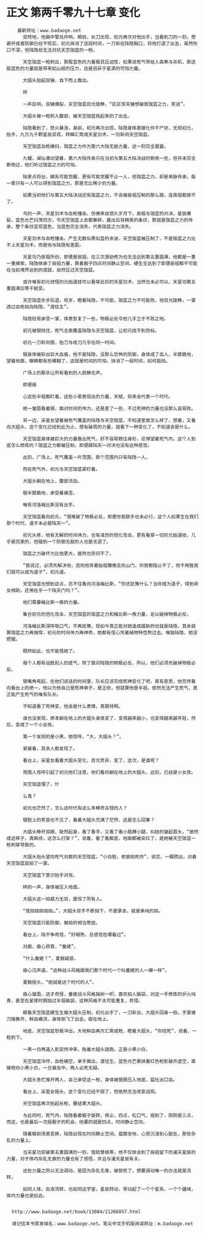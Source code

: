 # 正文 第两千零九十七章 变化
        最新网址：www.badaoge.net
          突然地，他脑中警兆炸响，眼前，长刀出现，初元再次对他出手，当看到刀的一刻，想避开或者防御已经不现实，初元抹消了这段时间，一刀斩在陆隐胸口，将他打退了出去，虽然伤口不深，但陆隐却无法对抗天空珈蓝的一枪。
      
          天空珈蓝一枪刺出，那股蓝色的力量极具压迫性，如果说死气带给人森寒与杀机，那这股蓝色的力量就是带来如山般的压力，这是迥异于星源的可怕力量。
      
          大姐头抬起双锤，自下而上轰出。
      
          砰
      
          一声巨响，双锤爆裂，天空珈蓝目光陡睁，“区区惊天锤想破我珈蓝之力，笑话”。
      
          大姐头被一枪刺入腹部，被天空珈蓝挑起来扔了出去。
      
          陆隐看到了，怒火暴涨，身前，初元再次出现，陆隐身体直接化作干尸状，无视初元，抬手，九万九千颗星辰具现，转瞬汇聚成天星剑术，一剑斩向天空珈蓝。
      
          天空珈蓝血枪横扫，珈蓝之力作为第六大陆无敌力量，这一刻完全展露。
      
          九耀，澜仙激动望着，第六大陆传承只在当初与第五大陆决战时断绝一些，但并未完全断绝过，他们听过珈蓝之力的可怕。
      
          陆家点将台，嫡系可能觉醒，更有可能觉醒不止一人，但珈蓝之力，却是单脉传承，每一辈只有一人可以得到珈蓝之力，那是无比稀少的力量。
      
          如果当初他们与第五大陆决战还有珈蓝之力，不会被辰祖压制的那么狠，连南祖都救不了。
      
          乓的一声，天星剑术与血枪撞击，仿佛来自悠久岁月下，辰祖与珈蓝的对决，星辰爆裂，蓝色光芒扫荡四方，令天空珈蓝上衣都撕碎，露出后背精美的条纹，那就是珈蓝之力的传承，整个条纹呈现蓝色，当蓝色完全消失，代表珈蓝之力消失。
      
          天星剑术与血枪撞击，产生无数似黑似蓝的余波，天空珈蓝被压制了，不是珈蓝之力比不上天星剑术，而是他与陆隐有差距。
      
          天星功乃辰祖所创，即便是辰祖，在三次源劫修为也无法达到第五重圆满，他都是一重一重摸索，陆隐继承了辰祖力量，靠着骰子四点时间静止空间，硬生生达到了即便辰祖都不可能在当前境界达到的成就，自然压过天空珈蓝。
      
          或许唯有初元领悟的元始道技可以看穿此刻的天星剑术，当然也未必可以，天星功第五重圆满后等于蜕变。
      
          天空珈蓝步步后退，咬牙，瞪着陆隐，不可能，珈蓝之力不可能败，他目光陡睁，一掌透过血枪拍向陆隐，“渡往生”。
      
          陆隐轻易承受一掌，体表恢复了一些，物极必反令他几乎立于不败之地。
      
          初元被银挡住，死气全面覆盖陆隐与天空珈蓝，让初元找不到目标。
      
          初元一刀斩向银，抬刀与收刀几乎在同一时间。
      
          银身体被斩出巨大血痕，他不是陆隐，没那么恐怖的防御，身体成了血人，半膝跪地，望着地面，眼睛都有些模糊了，这就是时间的可怕，抹消了一段时间，如何抵挡。
      
          广场上的厮杀让所有看到的人寂静无声。
      
          即便痕
      
          心这些半祖都盯着，这些小辈表现出的力量，天赋，将来会代表一个时代。
      
          绝一皱眉看着银，面对时间的伟力，还是差了一些，不过死神的力量也没那么容易败。
      
          另一边，采星女望着被死气覆盖的陆隐与天空珈蓝，不知道里面怎么样了，想着，又看向大姐头，这个变化已经到此为止，想有破局的力量，就看下一种变化了，不知道会是什么。
      
          天空珈蓝身体被巨大的力量轰出死气，好不容易稳住身形，忌惮望着死气内，这个人到底怎么修炼的？珈蓝之力都被压制，即便跟陆天一对决也没有这种感觉。
      
          此刻，广场上，死气覆盖一片范围，那个范围内只有陆隐一人。
      
          而在死气外，初元与天空珈蓝紧盯着。
      
          大姐头躺在地上，腹部流血。
      
          银半膝跪地，承受着痛苦。
      
          唯有河洛梅比斯没有出手。
      
          天空珈蓝看向初元，“很难破了物极必反，即便你我联手也未必行，这个人如果生在我们那个时代，道子未必是陆天一”。
      
          初元头疼，他有无解的时间伟力，也有凌厉的倍化攻击，更有看穿一切的元始道技，几乎是完美的，但碰到一个防御无敌的人也是无语了。
      
          珈蓝之力破坏力比他更大，居然也奈何不了。
      
          “我说过，必须先解决他，否则他背着始祖雕像走向山门，你我都阻止不了，他不用胜我们就可以成为道子”，初元道。
      
          天空珈蓝也想到这点，忍不住看向河洛梅比斯，“你还犹豫什么？当你成为道子，得到命女相助，还用在乎一个陆天门吗？”。
      
          他们需要梅比斯一族的力量。
      
          集合初元的倍化攻击，天空珈蓝的珈蓝之力和梅比斯一族力量，足以破掉物极必反。
      
          河洛梅比斯深呼吸口气，不再犹豫，现如今真正能对她造成威胁的也就是陆隐，其余就算珈蓝之力再强悍，初元的时间伟力再神奇，她都有信心凭着植物特性熬过去，唯独陆隐，她没把握。
      
          既然如此，也不能怪她了。
      
          每个人都有战胜别人的底气，除了面对陆隐的物极必反，所以，他们必须先破掉物极必反。
      
          银嘴角弯起，在他们说话的时间里，队长应该完成死神变化了吧，真有意思，他忽然看向看台上的绝一，他以为他自己是死神弟子，是正统，但就算他是半祖，依然无法产生死气，真正能产生死气的唯有队长。
      
          不知道看了死神变，他会是什么表情，真期待啊。
      
          谁也没发现，原本躺在地上的大姐头身体变了，变得越来越小，也变得越来越年轻，然后，变成了一个小女孩。
      
          第一个发现的是小黑，她惊呼，“大，大姐头？”。
      
          紧接着，其余人都发现了。
      
          看台上，采星女看着大姐头变化，目光奇异，变了，这次，是谁呢？
      
          周围人惊呼引起了初元他们注意，他们看向躺在地上的大姐头，此刻，已经是小女孩。
      
          天空珈蓝懵了，什
      
          么鬼？
      
          初元也茫然了，怎么这时代有这么多稀奇古怪的人？
      
          银脸上的笑容也不见了，看着大姐头充满了茫然，这是怎么回事？
      
          大姐头睁开双眼，陡然起身，看了看手，又看了看小胳膊小腿，纠结的皱起眉头，“居然成这样子，真麻烦，这怎么打架？”，说着，看了看脚底，地面都被染红了，是她被天空珈蓝一枪刺穿导致的。
      
          大姐头抬头望向死气对面的天空珈蓝，“小白脸，老娘拍死你”，说完，一脚跨出，对着天空珈蓝就拍了一掌。
      
          天空珈蓝下意识抬手对攻。
      
          砰的一声，身体被压入地底。
      
          大姐头这一拍威力无双，震惊了所有人。
      
          “我拍拍拍拍拍…”，大姐头双手不断拍下，不是掌击，就是单纯的拍。
      
          天空珈蓝只能防御，被拍的相当憋屈。
      
          看台上，陆不争奇怪，“好眼熟，总感觉在哪看过”。
      
          对面，痕心昂首，“童姥”。
      
          “什么童姥？”，夏戟疑惑。
      
          痕心沉声道，“这种战斗风格跟我们那个时代一个叫童姥的人一模一样”。
      
          夏戟摇头，“她就是这个时代的人”。
      
          痕心皱眉，这才奇怪，童姥战斗风格独树一帜，喜欢拍人脑袋，对这一手修炼的炉火纯青，甚至在星使时期拍过半祖脑袋，这种风格不太可能重复，奇怪。
      
          眼看天空珈蓝硬生生被大姐头压制，初元出手了，一刀斩出，大姐头回身一拍，手掌被刀锋撕开，鲜血横流，身体倒飞了出去，砸在地上。
      
          地底，天空珈蓝怒极冲出，大地鲜血再次汇聚成枪，瞪着大姐头，“你找死”，说着，一枪刺下。
      
          一黑一白两道人影突然冲来，拖着大姐头就跑，正是小黑小白。
      
          天空珈蓝冷哼，血枪横空，单手推出，渡往生，蓝色光芒裹挟着红色枪影破开虚空，直接咂向小黑小白，一旦被击中，两人必死无疑。
      
          大姐头急忙推开两人，自己承受这一枪，身体被狠狠压入地底，猛吐出口血。
      
          看台上，采星女摇头，这个变化已经不弱了，但依然无法改变战局。
      
          天空珈蓝再次抬起长枪，要结果大姐头。
      
          与此同时，死气内，陆隐看着骰子旋转，停止，四点，松口气，摇到了，刚刚是三点，而这，也是最后一次摇骰子的机会，他要的就是四点，时间静止空间。
      
          随着眼前场景变换，陆隐出现在时间静止空间，盘膝坐地，心思沉浸到心脏处，那些杂乱的力量上。
      
          当天星功突破第五重圆满的一刻，借助慧根茶，他不仅体会到了辰祖留下的诸天星辰的力量，对于体内杂乱无章的力量也有了感悟，并且与诸天星辰有关。
      
          这些力量之所以无法调动，是因为杂乱无章，被锁死了，想要调动唯一的办法就是流转。
      
          如同人体，血液流转，也如同这宇宙，星辰转动，带动起了一个个星系，一个个疆域，体内力量也是如此。
      
      
      http://www.badaoge.net/book/13084/21266857.html
      
      请记住本书首发域名：www.badaoge.net。笔尖中文手机版阅读网址：m.badaoge.net